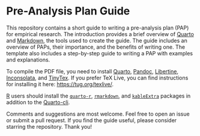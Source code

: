 # Pre-Analysis Plan Guide

This repository contains a short guide to writing a pre-analysis plan (PAP) for empirical research. The introduction provides a brief overview of [Quarto](https://quarto.org) and [Markdown](https://www.markdownguide.org/), the tools used to create the guide. The guide includes an overview of PAPs, their importance, and the benefits of writing one. The template also includes a step-by-step guide to writing a PAP with examples and explanations.

To compile the PDF file, you need to install [Quarto](https://quarto.org/docs/get-started/), [Pandoc](https://pandoc.org/getting-started.html), [Libertine](https://libertine-fonts.org/), [Inconsolata](https://fonts.google.com/specimen/Inconsolata), and [TinyTex](https://yihui.org/tinytex/). If you prefer TeX Live, you can find instructions for installing it here: <https://tug.org/texlive/>.

[R](https://www.r-project.org/) users should install the [`quarto-r`](https://quarto-dev.github.io/quarto-r/), [`rmarkdown`](https://rmarkdown.rstudio.com/lesson-1.html), and [`kableExtra`](https://github.com/haozhu233/kableExtra) packages in addition to the [Quarto-cli](https://quarto.org/docs/get-started/).

Comments and suggestions are most welcome. Feel free to open an issue or submit a pull request. If you find the guide useful, please consider starring the repository. Thank you!
